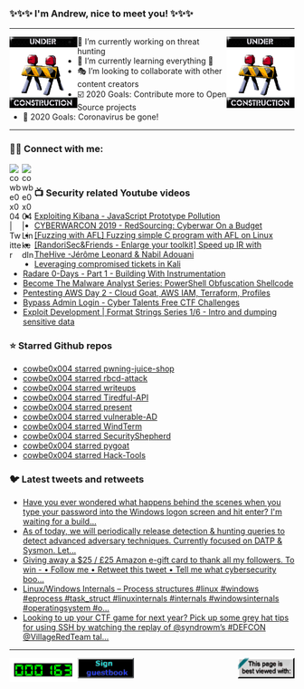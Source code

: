 ### ✨✨✨ I'm Andrew, nice to meet you! ✨✨✨

---
<img align="left" width="120px" src="https://raw.githubusercontent.com/cowbe0x004/cowbe0x004/master/images/image004.gif" />
<img align="right" width="120px" src="https://raw.githubusercontent.com/cowbe0x004/cowbe0x004/master/images/image004.gif" />

- 📖 I’m currently working on threat hunting
- 📘 I’m currently learning everything 🤣
- 🎭 I’m looking to collaborate with other content creators
- ☑️ 2020 Goals: Contribute more to Open Source projects
- 🦠 2020 Goals: Coronavirus be gone!

---

### 🤝🏽 Connect with me:
[<img align="left" alt="cowbe0x004 | Twitter" width="22px" src="https://cdn.jsdelivr.net/npm/simple-icons@v3/icons/twitter.svg" />][twitter]
[<img align="left" alt="cowbe0x004 | LinkedIn" width="22px" src="https://cdn.jsdelivr.net/npm/simple-icons@v3/icons/linkedin.svg" />][linkedin]

<!--
[<img align="left" alt="cowbe0x004.com" width="22px" src="https://raw.githubusercontent.com/iconic/open-iconic/master/svg/globe.svg" />][website]
[<img align="left" alt="cowbe0x004 | YouTube" width="22px" src="https://cdn.jsdelivr.net/npm/simple-icons@v3/icons/youtube.svg" />][youtube]
[<img align="left" alt="cowbe0x004 | Instagram" width="22px" src="https://cdn.jsdelivr.net/npm/simple-icons@v3/icons/instagram.svg" />][instagram]
-->

<br />

### 📺 Security related Youtube videos
<!-- YOUTUBE:START -->
- [Exploiting Kibana - JavaScript Prototype Pollution](https://www.youtube.com/watch?v=hZmfcEILjeg)
- [CYBERWARCON 2019 - RedSourcing: Cyberwar On a Budget](https://www.youtube.com/watch?v=clF20BBzwss)
- [[Fuzzing with AFL] Fuzzing simple C program with AFL on Linux](https://www.youtube.com/watch?v=NiGC1jxFx78)
- [[RandoriSec&Friends - Enlarge your toolkit] Speed up IR with TheHive -Jérôme Leonard & Nabil Adouani](https://www.youtube.com/watch?v=lrYxdSAY8KY)
- [Leveraging compromised tickets in Kali](https://www.youtube.com/watch?v=_DZC6_YRBQg)
- [Radare 0-Days - Part 1 - Building With Instrumentation](https://www.youtube.com/watch?v=SEGPkc8Pu84)
- [Become The Malware Analyst Series: PowerShell Obfuscation Shellcode](https://www.youtube.com/watch?v=mBbDCTEYaOY)
- [Pentesting AWS Day 2 - Cloud Goat, AWS IAM, Terraform, Profiles](https://www.youtube.com/watch?v=LjwDnCEmRzU)
- [Bypass Admin Login - Cyber Talents Free CTF Challenges](https://www.youtube.com/watch?v=5zF-9Y7GJOA)
- [Exploit Development | Format Strings Series 1/6 - Intro and dumping sensitive data](https://www.youtube.com/watch?v=JhdHE4XmevI)
<!-- YOUTUBE:END -->

### ⭐ Starred Github repos
<!-- GITHUB_STAR:START -->
- [cowbe0x004 starred pwning-juice-shop](https://github.com/bkimminich/pwning-juice-shop)
- [cowbe0x004 starred rbcd-attack](https://github.com/tothi/rbcd-attack)
- [cowbe0x004 starred writeups](https://github.com/jeffli678/writeups)
- [cowbe0x004 starred Tiredful-API](https://github.com/payatu/Tiredful-API)
- [cowbe0x004 starred present](https://github.com/vinayak-mehta/present)
- [cowbe0x004 starred vulnerable-AD](https://github.com/WazeHell/vulnerable-AD)
- [cowbe0x004 starred WindTerm](https://github.com/kingToolbox/WindTerm)
- [cowbe0x004 starred SecurityShepherd](https://github.com/OWASP/SecurityShepherd)
- [cowbe0x004 starred pygoat](https://github.com/adeyosemanputra/pygoat)
- [cowbe0x004 starred Hack-Tools](https://github.com/LasCC/Hack-Tools)
<!-- GITHUB_STAR:END -->

### 🐦 Latest tweets and retweets
<!-- TWEETS:START -->
- [Have you ever wondered what happens behind the scenes when you type your password into the Windows logon screen and hit enter? I'm waiting for a build...](https://twitter.com/SteveSyfuhs/status/1297957799079510018)
- [As of today, we will periodically release detection & hunting queries to detect advanced adversary techniques. Currently focused on DATP & Sysmon. Let...](https://twitter.com/falconforceteam/status/1294199107305734144)
- [Giving away a $25 / £25 Amazon e-gift card to thank all my followers.  To win -  • Follow me • Retweet this tweet • Tell me what cybersecurity boo...](https://twitter.com/blueteamblog/status/1294017578029981700)
- [Linux/Windows Internals – Process structures  #linux #windows #eprocess #task_struct #linuxinternals #internals #windowsinternals #operatingsystem #o...](https://twitter.com/hackingump1/status/1292457001864138752)
- [Looking to up your CTF game for next year? Pick up some grey hat tips for using SSH by watching the replay of @syndrowm’s #DEFCON @VillageRedTeam tal...](https://twitter.com/RandoriAttack/status/1292237991495315462)
<!-- TWEETS:END -->

---

[<img align="left" width="120px" src="https://raw.githubusercontent.com/cowbe0x004/cowbe0x004/master/images/visitors.gif" />][visitor]
[<img align="left" alt="Sign My Guestbook" width="100px" src="https://raw.githubusercontent.com/cowbe0x004/cowbe0x004/master/images/sign_guest_book.gif" />][guestbook]
[<img align="right" width="100px" src="https://raw.githubusercontent.com/cowbe0x004/cowbe0x004/master/images/netscape.gif" />][netscape]


[website]: https://cowbe0x004.com
[twitter]: https://twitter.com/cowbe0x004
[youtube]: https://youtube.com/
[instagram]: https://instagram.com/
[linkedin]: https://www.linkedin.com/in/anhuang/
[guestbook]: https://github.com/cowbe0x004/cowbe0x004/issues
[netscape]: https://github.com/cowbe0x004/cowbe0x004
[visitor]: https://github.com/cowbe0x004/cowbe0x004
